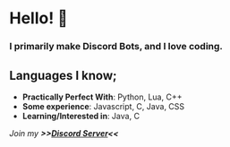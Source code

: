 # Hello! 👋


### I primarily make Discord Bots, and I love coding.


## Languages I know;
* **Practically Perfect With**: Python, Lua, C++
* **Some experience**: Javascript, C, Java, CSS
* **Learning/Interested in**: Java, C


*Join my **>>[Discord Server](https://discord.gg/tPSUdDhBhw)<<***
